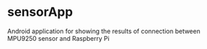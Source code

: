# sensorApp
Android application for showing the results of connection between MPU9250 sensor and Raspberry Pi
